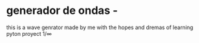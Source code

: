 # generador de ondas -
this is a wave genrator made by me with the hopes and dremas of learning pyton 
proyect 1/∞
